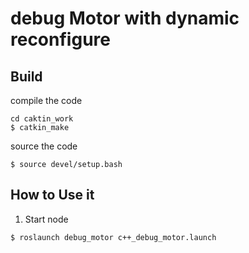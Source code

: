 # debug Motor with dynamic reconfigure

## Build

compile the code
```
cd caktin_work
$ catkin_make
```
source the code
```
$ source devel/setup.bash 
```
## How to Use it

1.  Start node
```
$ roslaunch debug_motor c++_debug_motor.launch
```


